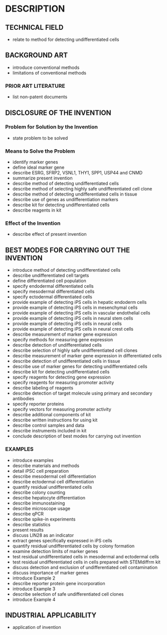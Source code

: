 # DESCRIPTION

## TECHNICAL FIELD

- relate to method for detecting undifferentiated cells

## BACKGROUND ART

- introduce conventional methods
- limitations of conventional methods

### PRIOR ART LITERATURE

- list non-patent documents

## DISCLOSURE OF THE INVENTION

### Problem for Solution by the Invention

- state problem to be solved

### Means to Solve the Problem

- identify marker genes
- define ideal marker gene
- describe ESRG, SFRP2, VSNL1, THY1, SPP1, USP44 and CNMD
- summarize present invention
- describe method of detecting undifferentiated cells
- describe method of selecting highly safe undifferentiated cell clone
- describe method of detecting undifferentiated cells in tissue
- describe use of genes as undifferentiation markers
- describe kit for detecting undifferentiated cells
- describe reagents in kit

### Effect of the Invention

- describe effect of present invention

## BEST MODES FOR CARRYING OUT THE INVENTION

- introduce method of detecting undifferentiated cells
- describe undifferentiated cell targets
- define differentiated cell population
- specify endodermal differentiated cells
- specify mesodermal differentiated cells
- specify ectodermal differentiated cells
- provide example of detecting iPS cells in hepatic endoderm cells
- provide example of detecting iPS cells in mesenchymal cells
- provide example of detecting iPS cells in vascular endothelial cells
- provide example of detecting iPS cells in neural stem cells
- provide example of detecting iPS cells in neural cells
- provide example of detecting iPS cells in neural crest cells
- describe measurement of marker gene expression
- specify methods for measuring gene expression
- describe detection of undifferentiated cells
- describe selection of highly safe undifferentiated cell clones
- describe measurement of marker gene expression in differentiated cells
- describe detection of undifferentiated cells in tissue
- describe use of marker genes for detecting undifferentiated cells
- describe kit for detecting undifferentiated cells
- specify reagents for detecting gene expression
- specify reagents for measuring promoter activity
- describe labeling of reagents
- describe detection of target molecule using primary and secondary antibodies
- specify reporter proteins
- specify vectors for measuring promoter activity
- describe additional components of kit
- describe written instructions for using kit
- describe control samples and data
- describe instruments included in kit
- conclude description of best modes for carrying out invention

### EXAMPLES

- introduce examples
- describe materials and methods
- detail iPSC cell preparation
- describe mesodermal cell differentiation
- describe ectodermal cell differentiation
- quantify residual undifferentiated cells
- describe colony counting
- describe hepatocyte differentiation
- describe immunostaining
- describe microscope usage
- describe qPCR
- describe spike-in experiments
- describe statistics
- present results
- discuss LIN28 as an indicator
- extract genes specifically expressed in iPS cells
- quantify residual undifferentiated cells by colony formation
- examine detection limits of marker genes
- test residual undifferentiated cells in mesodermal and ectodermal cells
- test residual undifferentiated cells in cells prepared with STEMdiffrm kit
- discuss detection and exclusion of undifferentiated cell contamination
- discuss importance of marker genes
- introduce Example 2
- describe reporter protein gene incorporation
- introduce Example 3
- describe selection of safe undifferentiated cell clones
- introduce Example 4

## INDUSTRIAL APPLICABILITY

- application of invention

